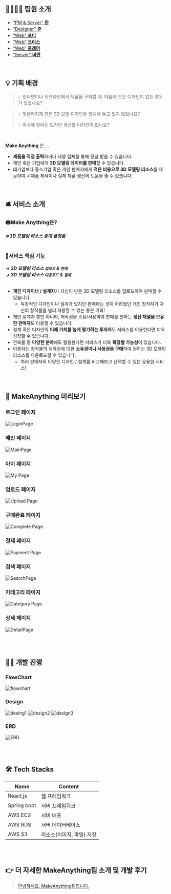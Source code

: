 ## 👩‍👩‍👧‍👧 팀원 소개
- [“PM & Server” **환**](https://political-donut-900.notion.site/Hwan-c4ba465599a0487d8665e761a508c50e)  
- [“Designer” **준**](https://political-donut-900.notion.site/June-c4ecca5b0e7c42ccbc3cbf674ec00544)
- [“Web” **포디**](https://political-donut-900.notion.site/Fody-d6ec571fa31a46bda31ac4364f38d5d5)
- [“Web” **크리스**](https://political-donut-900.notion.site/Chris-2398d7d761a74bdeaa47517a7baf3efa)
- [“Web” **클레어**](https://political-donut-900.notion.site/Claire-1c0c1e857595426eadc5cdb30c26ca05)
- [“Server” **바란**](https://political-donut-900.notion.site/Baran-f42fc35fa70145d59dad4f3c0a209e62)  
<br><br>   

## 💡 기획 배경
> 💡 인터넷이나 오프라인에서 제품을 구매할 때, 마음에 드는 디자인이 없는 경우가 있었나요?  

> 💡 멋들어지게 만든 3D 모델 디자인을 방치해 두고 있지 않았나요?  

> 💡 회사에 장비는 있지만 생산할 디자인이 없나요?  

<br>  

**Make Anything** 은 …  
- **제품을 직접 출력**하거나 대행 업체를 통해 전달 받을 수 있습니다.  
- 개인 혹은 기업에게 **3D 모델링 데이터를 판매**할 수 있습니다.  
- 대기업보다 중소기업 혹은 개인 판매자에게 **적은 비용으로 3D 모델링 리소스**를 제공하여 시제품 제작이나 실제 제품 생산에 도움을 줄 수 있습니다.  
<br><br>  

## 🛎️ 서비스 소개
### 🖨Make Anything은?
***⇒3D 모델링 리소스 중계 플랫폼***  
<br>  

### 📌서비스 핵심 기능
***→ 3D 모델링 리소스 `업로드` & `판매`  
→ 3D 모델링 리소스 `다운로드` & `결제`***  
<br>

- **개인 디자이너 / 설계자**가 자신이 만든 3D 모델링 리소스를 업로드하여 판매할 수 있습니다.  
    - 독창적인 디자인이나 설계가 있지만 판매하는 것이 어려웠던 개인 창작자가 자신의 창작물을 널리 자랑할 수 있는 좋은 기회!  
- 개인 설계자 뿐만 아니라, 저작권을 소유/사용하여 판매를 원하는 **생산 채널을 보유한 판매자**도 이용할 수 있습니다.  
- 설계 혹은 디자인의 **미래 가치를 높게 평가하는 투자자**도 서비스를 이용한다면 더욱 성장할 수 있습니다.  
- 건축물 등 **다양한 분야**에도 활용한다면 서비스가 더욱 **확장할 가능성**이 있습니다.  
- 이용자는 창작물의 저작권에 대한 **소유권이나 사용권을 구매**하여 원하는 3D 모델링 리소스를 다운로드할 수 있습니다.  
    - 여러 판매자의 다양한 디자인 / 설계를 비교해보고 선택할 수 있는 유용한 서비스!  
<br><br>  

## 👀 MakeAnything 미리보기
### 로그인 페이지
![LoginPage](https://user-images.githubusercontent.com/63582234/191235392-b78ac281-6c91-4ea9-85eb-f8182b5ce215.gif)  

### 메인 페이지
![MainPage](https://user-images.githubusercontent.com/63582234/191234678-6ea4b115-d32c-4d64-bba5-a68e5a58ec44.gif)  

### 마이 페이지
![My Page](https://user-images.githubusercontent.com/63582234/191234624-017ba6fc-f155-457a-9b28-84b96a8125cb.gif)  

### 업로드 페이지
![Upload Page](https://user-images.githubusercontent.com/63582234/191229878-7fe949ea-ab79-449b-9179-56ca6fd3380b.gif)  

### 구매완료 페이지
![Complete Page](https://user-images.githubusercontent.com/63582234/191233392-651cb43e-f73e-431e-a276-336910c862a5.gif)  

### 결제 페이지
![Payment Page](https://user-images.githubusercontent.com/63582234/191234607-bf247d1c-ac9c-4004-ba86-a99ba3c2c4ac.gif)  

### 검색 페이지
![SearchPage](https://user-images.githubusercontent.com/63582234/191235358-4e14c9fc-21be-417f-9fd2-97e92f48acf1.gif)  

### 카테고리 페이지
![Category Page](https://user-images.githubusercontent.com/63582234/191228924-ef45a475-082e-41db-aec7-4243d26403c6.gif)  

### 상세 페이지
![DetailPage](https://user-images.githubusercontent.com/63582234/191235956-5e6c5329-9391-49b0-856e-d5c9c80263a5.gif)  

<br><br>  

## 🧑‍💻 개발 진행 
### FlowChart
![flowchart](https://user-images.githubusercontent.com/63582234/191224640-8b6a0036-ae4a-4e82-843d-9ef3d387e28a.png)


### Design
![desing1](https://user-images.githubusercontent.com/63582234/191224571-3199c7cd-e0ce-4128-b433-6d9adcf81f05.png)
![design2](https://user-images.githubusercontent.com/63582234/191224567-76fec2f6-04c7-42f6-8ea3-c20b4ef25c59.png)
![design3](https://user-images.githubusercontent.com/63582234/191224569-91a945a3-ea2e-4f79-8e46-a106952b9437.png)

### ERD
![ERD](https://user-images.githubusercontent.com/63582234/191224495-b1811bc1-534b-4aa2-95fe-23ebd001c4e7.png)

<br><br>  

## 🛠 Tech Stacks
| Name        | Content         |
|-------------|-----------------|
| React.js    | 웹 프레임워크         |
| Spring boot | 서버 프레임워크        |
| AWS EC2     | 서버 배포           |
| AWS RDS     | 서버 데이터베이스       |
| AWS S3      | 리소스(이미지, 파일) 저장 |

<br><br>  

## 👉 더 자세한 MakeAnything팀 소개 및 개발 후기
> [안녕하세요, MakeAnything팀입니다.](https://political-donut-900.notion.site/MakeAnything-68635ea0df0b4d86b2189d7d31b2c09b)

